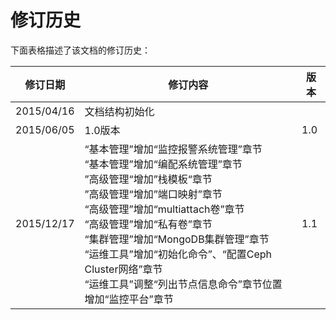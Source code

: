 # 修订历史

下面表格描述了该文档的修订历史：

|修订日期|修订内容|版本|
|----|------------|----|
|2015/04/16|文档结构初始化||
|2015/06/05|1.0版本|1.0|
|2015/12/17| “基本管理”增加“监控报警系统管理”章节<br /> “基本管理”增加“编配系统管理”章节<br /> ”高级管理“增加”栈模板“章节<br /> ”高级管理“增加”端口映射”章节<br /> “高级管理”增加“multiattach卷”章节<br />“高级管理”增加“私有卷”章节<br /> “集群管理”增加“MongoDB集群管理”章节<br /> “运维工具”增加“初始化命令”、“配置Ceph Cluster网络”章节<br /> “运维工具”调整“列出节点信息命令”章节位置<br /> 增加“监控平台”章节|1.1|
